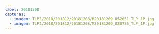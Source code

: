 ```yaml
---
label: 20181208
capturas:
  - imagem: TLP1/2018/201812/20181208/M20181209_052051_TLP_1P.jpg
  - imagem: TLP1/2018/201812/20181208/M20181209_020755_TLP_1P.jpg
---
```

